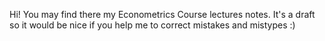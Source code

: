 Hi! You may find there my Econometrics Course lectures notes. It's a draft so it would be nice if you help me to correct mistakes and mistypes :)
